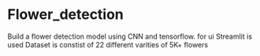 # Flower_detection

Build a flower detection model using CNN and tensorflow. 
for ui Streamlit is used
Dataset is constist of 22 different varities of 5K+ flowers
